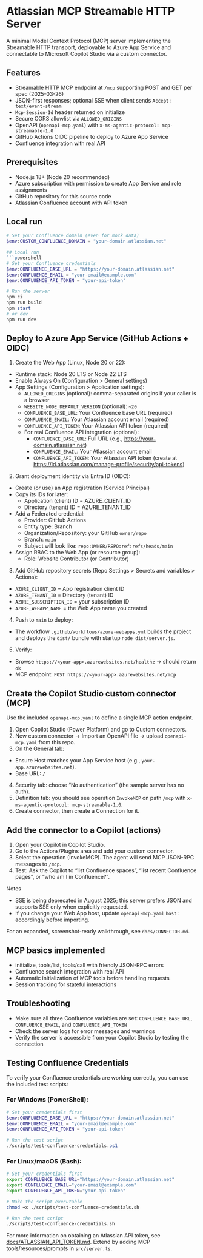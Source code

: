 # Atlassian MCP Streamable HTTP Server

A minimal Model Context Protocol (MCP) server implementing the Streamable HTTP transport, deployable to Azure App Service and connectable to Microsoft Copilot Studio via a custom connector.

## Features
- Streamable HTTP MCP endpoint at `/mcp` supporting POST and GET per spec (2025-03-26)
- JSON-first responses; optional SSE when client sends `Accept: text/event-stream`
- `Mcp-Session-Id` header returned on initialize
- Secure CORS allowlist via `ALLOWED_ORIGINS`
- OpenAPI (`openapi-mcp.yaml`) with `x-ms-agentic-protocol: mcp-streamable-1.0`
- GitHub Actions OIDC pipeline to deploy to Azure App Service
- Confluence integration with real API

## Prerequisites
- Node.js 18+ (Node 20 recommended)
- Azure subscription with permission to create App Service and role assignments
- GitHub repository for this source code
- Atlassian Confluence account with API token

## Local run
```powershell
# Set your Confluence domain (even for mock data)
$env:CUSTOM_CONFLUENCE_DOMAIN = "your-domain.atlassian.net"

## Local run
```powershell
# Set your Confluence credentials
$env:CONFLUENCE_BASE_URL = "https://your-domain.atlassian.net"
$env:CONFLUENCE_EMAIL = "your-email@example.com"
$env:CONFLUENCE_API_TOKEN = "your-api-token"

# Run the server
npm ci
npm run build
npm start
# or dev
npm run dev
```

## Deploy to Azure App Service (GitHub Actions + OIDC)
1) Create the Web App (Linux, Node 20 or 22):
  - Runtime stack: Node 20 LTS or Node 22 LTS
  - Enable Always On (Configuration > General settings)
  - App Settings (Configuration > Application settings):
    - `ALLOWED_ORIGINS` (optional): comma-separated origins if your caller is a browser
    - `WEBSITE_NODE_DEFAULT_VERSION` (optional): `~20`
    - `CONFLUENCE_BASE_URL`: Your Confluence base URL (required)
    - `CONFLUENCE_EMAIL`: Your Atlassian account email (required)
    - `CONFLUENCE_API_TOKEN`: Your Atlassian API token (required)
    - For real Confluence API integration (optional):
      - `CONFLUENCE_BASE_URL`: Full URL (e.g., https://your-domain.atlassian.net)
      - `CONFLUENCE_EMAIL`: Your Atlassian account email
      - `CONFLUENCE_API_TOKEN`: Your Atlassian API token (create at https://id.atlassian.com/manage-profile/security/api-tokens)

2) Grant deployment identity via Entra ID (OIDC):
  - Create (or use) an App registration (Service Principal)
  - Copy its IDs for later:
    - Application (client) ID = AZURE_CLIENT_ID
    - Directory (tenant) ID = AZURE_TENANT_ID
  - Add a Federated credential:
    - Provider: GitHub Actions
    - Entity type: Branch
    - Organization/Repository: your GitHub `owner/repo`
    - Branch: `main`
    - Subject will look like: `repo:OWNER/REPO:ref:refs/heads/main`
  - Assign RBAC to the Web App (or resource group):
    - Role: Website Contributor (or Contributor)

3) Add GitHub repository secrets (Repo Settings > Secrets and variables > Actions):
  - `AZURE_CLIENT_ID` = App registration client ID
  - `AZURE_TENANT_ID` = Directory (tenant) ID
  - `AZURE_SUBSCRIPTION_ID` = your subscription ID
  - `AZURE_WEBAPP_NAME` = the Web App name you created

4) Push to `main` to deploy:
  - The workflow `.github/workflows/azure-webapps.yml` builds the project and deploys the `dist/` bundle with startup `node dist/server.js`.

5) Verify:
  - Browse `https://<your-app>.azurewebsites.net/healthz` → should return `ok`
  - MCP endpoint: `POST https://<your-app>.azurewebsites.net/mcp`

## Create the Copilot Studio custom connector (MCP)
Use the included `openapi-mcp.yaml` to define a single MCP action endpoint.

1) Open Copilot Studio (Power Platform) and go to Custom connectors.
2) New custom connector → Import an OpenAPI file → upload `openapi-mcp.yaml` from this repo.
3) On the General tab:
  - Ensure Host matches your App Service host (e.g., `your-app.azurewebsites.net`).
  - Base URL: `/`
4) Security tab: choose “No authentication” (the sample server has no auth).
5) Definition tab: you should see operation `InvokeMCP` on path `/mcp` with `x-ms-agentic-protocol: mcp-streamable-1.0`.
6) Create connector, then create a Connection for it.

## Add the connector to a Copilot (actions)
1) Open your Copilot in Copilot Studio.
2) Go to the Actions/Plugins area and add your custom connector.
3) Select the operation (InvokeMCP). The agent will send MCP JSON-RPC messages to `/mcp`.
4) Test: Ask the Copilot to “list Confluence spaces”, “list recent Confluence pages”, or “who am I in Confluence?”.

Notes
- SSE is being deprecated in August 2025; this server prefers JSON and supports SSE only when explicitly requested.
- If you change your Web App host, update `openapi-mcp.yaml` `host:` accordingly before importing.

For an expanded, screenshot-ready walkthrough, see `docs/CONNECTOR.md`.

## MCP basics implemented
- initialize, tools/list, tools/call with friendly JSON-RPC errors
- Confluence search integration with real API
- Automatic initialization of MCP tools before handling requests
- Session tracking for stateful interactions

## Troubleshooting
- Make sure all three Confluence variables are set: `CONFLUENCE_BASE_URL`, `CONFLUENCE_EMAIL`, and `CONFLUENCE_API_TOKEN`
- Check the server logs for error messages and warnings
- Verify the server is accessible from your Copilot Studio by testing the connection

## Testing Confluence Credentials

To verify your Confluence credentials are working correctly, you can use the included test scripts:

### For Windows (PowerShell):
```powershell
# Set your credentials first
$env:CONFLUENCE_BASE_URL = "https://your-domain.atlassian.net"
$env:CONFLUENCE_EMAIL = "your-email@example.com"
$env:CONFLUENCE_API_TOKEN = "your-api-token"

# Run the test script
./scripts/test-confluence-credentials.ps1
```

### For Linux/macOS (Bash):
```bash
# Set your credentials first
export CONFLUENCE_BASE_URL="https://your-domain.atlassian.net"
export CONFLUENCE_EMAIL="your-email@example.com"
export CONFLUENCE_API_TOKEN="your-api-token"

# Make the script executable
chmod +x ./scripts/test-confluence-credentials.sh

# Run the test script
./scripts/test-confluence-credentials.sh
```

For more information on obtaining an Atlassian API token, see [docs/ATLASSIAN_API_TOKEN.md](docs/ATLASSIAN_API_TOKEN.md).
Extend by adding MCP tools/resources/prompts in `src/server.ts`.
